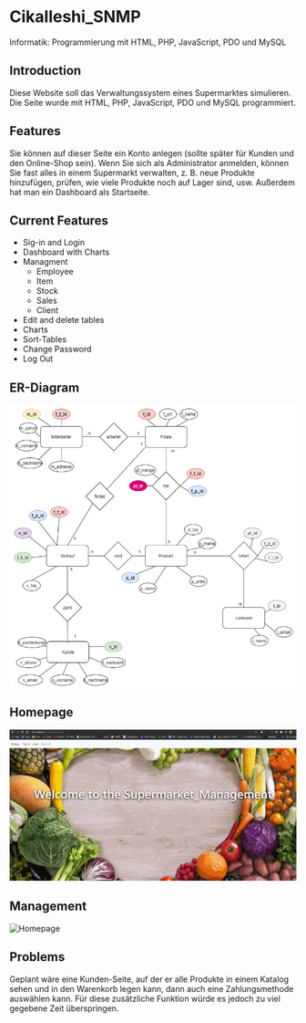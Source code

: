 # Cikalleshi_SNMP
Informatik: Programmierung mit HTML, PHP, JavaScript, PDO und MySQL

## Introduction

Diese Website soll das Verwaltungssystem eines Supermarktes simulieren. Die Seite wurde mit HTML, PHP, JavaScript, PDO und MySQL programmiert.


## Features

Sie können auf dieser Seite ein Konto anlegen (sollte später für Kunden und den Online-Shop sein). Wenn Sie sich als Administrator anmelden, können Sie fast alles in einem Supermarkt verwalten, z. B. neue Produkte hinzufügen, prüfen, wie viele Produkte noch auf Lager sind, usw. Außerdem hat man ein Dashboard als Startseite. 

## Current Features
* Sig-in and Login
* Dashboard with Charts
* Managment 
  * Employee
  * Item
  * Stock
  * Sales
  * Client
* Edit and delete tables
* Charts
* Sort-Tables
* Change Password
* Log Out

## ER-Diagram

![Er-Diagram](er_modell.png)

## Homepage

![Homepage](first.gif)


## Management

![Homepage](second.gif)

## Problems

Geplant wäre eine Kunden-Seite, auf der er alle Produkte in einem Katalog sehen und in den Warenkorb legen kann, dann auch eine Zahlungsmethode auswählen kann. Für diese zusätzliche Funktion würde es jedoch zu viel gegebene Zeit überspringen.
